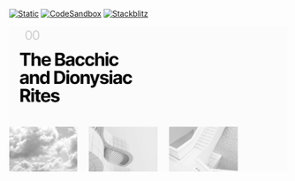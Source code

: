[![Static](https://img.shields.io/badge/demo-%23646CFF.svg?logo=html5&logoColor=white)](https://pmndrs.github.io/examples/flexbox-yoga-in-webgl)
[![CodeSandbox](https://img.shields.io/badge/codesandbox-040404?logo=codesandbox&logoColor=DBDBDB)](https://codesandbox.io/s/github/pmndrs/examples/tree/main/apps/flexbox-yoga-in-webgl)
[![Stackblitz](https://img.shields.io/badge/stackblitz-fff?logo=Stackblitz&logoColor=1389FD)](https://stackblitz.com/github/pmndrs/examples/tree/main/apps/flexbox-yoga-in-webgl)

![](thumbnail.png)

